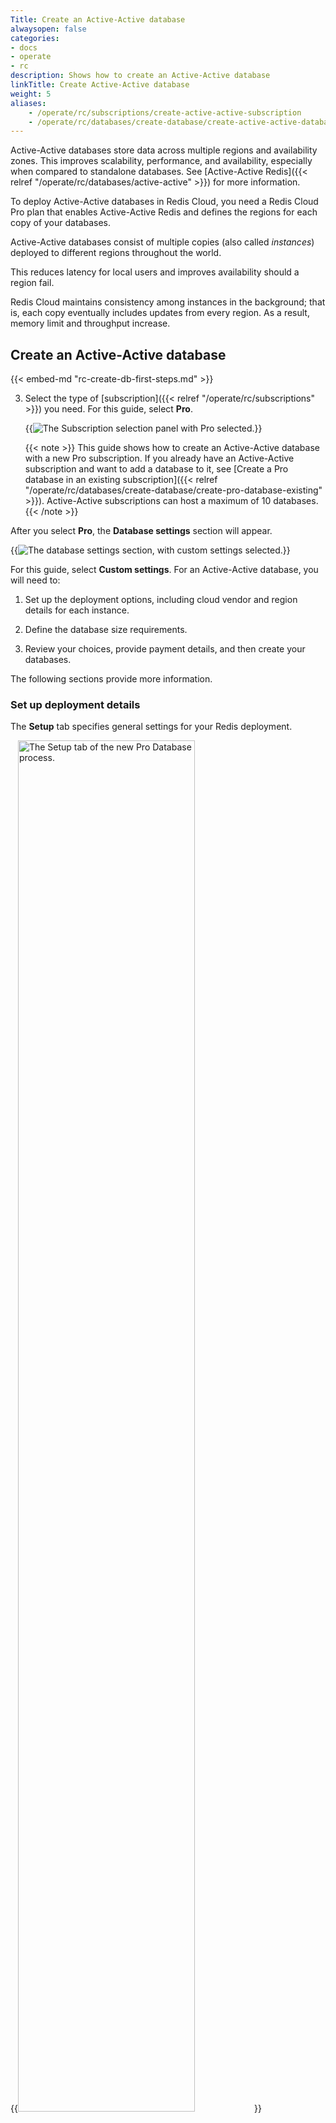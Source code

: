 ```yaml
---
Title: Create an Active-Active database
alwaysopen: false
categories:
- docs
- operate
- rc
description: Shows how to create an Active-Active database
linkTitle: Create Active-Active database
weight: 5
aliases: 
    - /operate/rc/subscriptions/create-active-active-subscription
    - /operate/rc/databases/create-database/create-active-active-database
---
```


Active-Active databases store data across multiple regions and availability zones.  This improves scalability, performance, and availability, especially when compared to standalone databases. See [Active-Active Redis]({{< relref "/operate/rc/databases/active-active" >}}) for more information.

To deploy Active-Active databases in Redis Cloud, you need a Redis Cloud Pro plan that enables Active-Active Redis and defines the regions for each copy of your databases.

Active-Active databases consist of multiple copies (also called _instances_) deployed to different regions throughout the world.

This reduces latency for local users and improves availability should a region fail.

Redis Cloud maintains consistency among instances in the background; that is, each copy eventually includes updates from every region.  As a result, memory limit and throughput increase.

## Create an Active-Active database

{{< embed-md "rc-create-db-first-steps.md" >}}

3. Select the type of [subscription]({{< relref "/operate/rc/subscriptions" >}}) you need. For this guide, select **Pro**. 

    {{<image filename="images/rc/create-database-subscription-pro-new.png" alt="The Subscription selection panel with Pro selected.">}}

    {{< note >}}
This guide shows how to create an Active-Active database with a new Pro subscription. If you already have an Active-Active subscription and want to add a database to it, see [Create a Pro database in an existing subscription]({{< relref "/operate/rc/databases/create-database/create-pro-database-existing" >}}). Active-Active subscriptions can host a maximum of 10 databases.
    {{< /note >}}
    

After you select **Pro**, the **Database settings** section will appear.

{{<image filename="images/rc/create-pro-db-settings-custom.png" alt="The database settings section, with custom settings selected.">}}

For this guide, select **Custom settings**. For an Active-Active database, you will need to: 

1. Set up the deployment options, including cloud vendor and region details for each instance.

2. Define the database size requirements.

3. Review your choices, provide payment details, and then create your databases.

The following sections provide more information.

### Set up deployment details

The **Setup** tab specifies general settings for your Redis deployment.

{{<image filename="images/rc/subscription-new-flexible-tabs-setup.png" width="75%" alt="The Setup tab of the new Pro Database process." >}}

There are two sections on this tab:

- [General settings](#general-settings) include the cloud provider details and specific configuration options.
- [Advanced options](#advanced-options) define settings for high availability and security. Configurable settings vary according to cloud provider.

#### General settings {#general-settings}

Select **Active-Active (Multi-region)** to turn on Active-Active. 

{{<image filename="images/rc/create-flexible-sub-active-active-on.png" width="75%" alt="The general settings of the setup tab with Active-Active selected." >}}

When you enable Active-Active Redis, two regions are selected by default. Select the drop-down arrow to display a list of provider regions that support Active-Active databases.

{{<image filename="images/rc/create-sub-active-active-regions.png" width="50%" alt="Use the Region drop-down to select the regions for your Active-Active database." >}}

{{< note >}}
Active-Active subscriptions on Redis Cloud are limited to a maximum of 10 regions.
{{< /note >}}

Use the checkboxes in the list to select or remove regions.  The Search box lets you locate specific regions.

You can use a region's Remove button to remove it from the list.

{{<image filename="images/rc/icon-region-delete.png" width="30px" alt="Select the Delete button to remove a region from the list." >}}

#### Advanced options {#advanced-options}

{{<image filename="images/rc/create-sub-active-active-cidr.png" width="75%" alt="Each region needs a unique CIDR address block to communicate securely with other instances." >}}

In the **Advanced options** section, you can:

- Choose to deploy your Active-Active database to an existing Cloud Account, if [Redis Cloud Bring your own Cloud]({{< relref "/operate/rc/subscriptions/bring-your-own-cloud" >}}) is enabled.
    
- Define CIDR addresses for each region in the **VPC configuration** section.

    {{< embed-md "rc-aa-cidr.md" >}}
    
    If you chose to deploy your Active-Active database to an existing [Bring your own Cloud]({{< relref "/operate/rc/subscriptions/bring-your-own-cloud" >}}) account, you can also define the VPC ID for each region. Select **In existing VPC** and the set the VPC ID for each selected region.
    
- Set your [maintenance]({{< relref "/operate/rc/subscriptions/maintenance" >}}) settings in the **Maintenance windows** section. Select **Manual** if you want to set [manual maintenance windows]({{< relref "/operate/rc/subscriptions/maintenance/set-maintenance-windows" >}}).

{{< note >}}
Multi-AZ replication is required for all Active-Active databases.
{{< /note >}}

When finished, choose **Continue** to determine your size requirements.

{{<image filename="images/rc/button-subscription-continue.png" width="100px" alt="Select the Continue button to continue to the next step." >}}

### Sizing tab

The **Sizing** tab helps you specify the database, memory, and throughput requirements for your subscription.

{{<image filename="images/rc/subscription-new-flexible-sizing-tab.png" width="75%" alt="The Sizing tab when creating a new Pro subscription." >}}

When you first visit the **Sizing** tab, there are no databases defined.  Select the **Add** button to create one.

{{<image filename="images/rc/icon-add.png" width="30px" alt="Use the Add button to define a new database for your subscription." >}}

This opens the **New Active-Active Redis Database** dialog, which lets you define the requirements for your new database.

{{<image filename="images/rc/create-database-active-active.png" width="75%" alt="New database dialog for Active-Active database." >}}

By default, you're shown basic settings, which include:

- **Name**: A custom name for your database.
- **Version**: The Redis version for your database. We recommend you choose the latest available version. 
- **Advanced Capabilities**: Advanced data types or features used by the database. Active-Active databases support the [JSON]({{< relref "/operate/oss_and_stack/stack-with-enterprise/json" >}}) data type and [Search and query]({{< relref "/operate/oss_and_stack/stack-with-enterprise/search" >}}) features.

    {{<image filename="images/rc/active-active-json-detail.png" width="75%" alt="When you create an Active-Active database, you can select the JSON and Search and query advanced capabilities." >}}  

    We select both capabilities for you automatically. You can remove a capability by selecting it. Selected capabilities will be available in all regions, including those added in the future.

    See [Search and query Active-Active databases]({{< relref "/operate/oss_and_stack/stack-with-enterprise/search/search-active-active" >}}) to learn how to use Search and query on Active-Active databases.

- **Dataset size**: The amount of data needed for your dataset in GB. 

    For Search and query databases, use the [Sizing calculator](https://redis.io/redisearch-sizing-calculator/) to estimate your index size and throughput requirements. When you're entering the dataset size for your database, add the estimated index size from the Sizing calculator to your expected dataset size.

- **Hashing policy**: Determines how data is distributed across multiple Redis processes of a database. Available options depend on your account creation date. See [Clustering]({{< relref "/operate/rc/databases/configuration/clustering#manage-the-hashing-policy" >}}) for more information.

- **Throughput**: When you create an Active-Active database, you define the throughput for each instance. The total operations per second combines the total read ops/sec and applies the write ops/sec for each region across every region. 

    {{<image filename="images/rc/active-active-throughput-detail.png" width="75%" alt="When you create an Active-Active database, you define throughput for each region." >}}

    The total ops/sec for each region is calculated as follows:

    ```sh
    Region ops/sec = Local read ops/sec + 
                    Sum of write ops/sec from all regions
    ```

    The total ops/sec for the database is the sum of the ops/sec for each region.
    
    Because each instance needs the ability to write to every other instance, write operations significantly affect the total number of ops/sec. 

    Select a tab to see examples of throughput calculations for different Active-Active configurations.

    {{< multitabs id="rc-aa-throughput-examples" 
    tab1="Two regions, balanced between regions" 
    tab2="Two regions, read/write heavy in one region" 
    tab3="Three regions, balanced between regions"
    tab4="Three regions, different read/write in each region" >}}

For this database, we have two regions where read and write operations are balanced between the regions, as described in the table below:

| Region | Local read ops/sec | Local write ops/sec | 
|:------:|:------------------:|:-------------------:|
| Region 1 | 2000 | 1000 |
| Region 2 | 2000 | 1000 |

The total ops/sec for this database is calculated as follows:

```text
Region 1 ops/sec = 2000 (local read) + 
                   1000 (local write) + 
                   1000 (write from Region 2) = 4000 ops/sec

Region 2 ops/sec = 2000 (local read) + 
                   1000 (local write) + 
                   1000 (write from Region 1) = 4000 ops/sec

Total ops/sec = 4000 (Region 1) + 4000 (Region 2) 
              = 8000 ops/sec
```

    -tab-sep-

For this database, we have two regions where one region has more read and write operations than the other region, as described in the table below:

| Region | Local read ops/sec | Local write ops/sec | 
|:------:|:------------------:|:-------------------:|
| Region 1 | 2000 | 1000 |
| Region 2 | 4000 | 2000 |

The total ops/sec for this database is calculated as follows:

```text
Region 1 ops/sec = 2000 (local read) + 
                   1000 (local write) + 
                   2000 (write from Region 2) = 5000 ops/sec

Region 2 ops/sec = 4000 (local read) + 
                   2000 (local write) + 
                   1000 (write from Region 1) = 7000 ops/sec

Total ops/sec = 5000 (Region 1) + 7000 (Region 2) 
              = 12000 ops/sec
```

    -tab-sep-

For this database, we have three regions where read and write operations are balanced between the regions, as described in the table below:

| Region | Local read ops/sec | Local write ops/sec | 
|:------:|:------------------:|:-------------------:|
| Region 1 | 2000 | 1000 |
| Region 2 | 2000 | 1000 |
| Region 3 | 2000 | 1000 |

The total ops/sec for this database is calculated as follows:

```text
Region 1 ops/sec = 2000 (local read) + 
                   1000 (local write) + 
                   1000 (write from Region 2) +
                   1000 (write from Region 3) = 5000 ops/sec

Region 2 ops/sec = 2000 (local read) + 
                   1000 (local write) + 
                   1000 (write from Region 1) +
                   1000 (write from Region 3) = 5000 ops/sec

Region 3 ops/sec = 2000 (local read) + 
                   1000 (local write) + 
                   1000 (write from Region 1) +
                   1000 (write from Region 2) = 5000 ops/sec

Total ops/sec = 5000 (Region 1) + 5000 (Region 2) + 5000 (Region 3) 
              = 15000 ops/sec
```

    -tab-sep-

For this database, we have three regions where read and write operations are different between the regions, as described in the table below:

| Region | Local read ops/sec | Local write ops/sec | 
|:------:|:------------------:|:-------------------:|
| Region 1 | 3000 | 1000 |
| Region 2 | 4000 | 3000 |
| Region 3 | 1000 | 2000 |

The total ops/sec for this database is calculated as follows:

```text
Region 1 ops/sec = 3000 (local read) + 
                   1000 (local write) + 
                   3000 (write from Region 2) +
                   2000 (write from Region 3) = 9000 ops/sec

Region 2 ops/sec = 4000 (local read) + 
                   3000 (local write) + 
                   1000 (write from Region 1) +
                   2000 (write from Region 3) = 10000 ops/sec

Region 3 ops/sec = 1000 (local read) + 
                   2000 (local write) + 
                   1000 (write from Region 1) +
                   3000 (write from Region 2) = 7000 ops/sec

Total ops/sec = 9000 (Region 1) + 10000 (Region 2) + 7000 (Region 3) 
              = 26000 ops/sec
```

    {{< /multitabs >}}

    For Search and query databases, the estimated throughput from the [Sizing calculator](https://redis.io/redisearch-sizing-calculator/) is the total amount of throughput you need. When setting throughput for your Active-Active database, use the total amount for each region and divide it depending on your read (query) and write (update) needs for each region. For example, if the total amount of throughput needed is 50000 ops/sec, you could set each region to have 20000 ops/sec for reads (queries) and 30000 ops/sec for writes (updates).

- **Data Persistence**: Defines the data persistence policy, if any. See [Database persistence]({{< relref "/operate/rs/databases/configure/database-persistence.md" >}}).
- **Supported Protocol(s)**: Choose between RESP2 and RESP3 _(Redis 7.2 only)_. See [Redis serialization protocol]({{< relref "/develop/reference/protocol-spec" >}}#resp-versions) for details.
- **Quantity**: Number of databases to create with these settings. 

When finished, select **Save configuration** to save your database configuration.

{{<image filename="images/rc/button-configuration-save.png" width="140px" alt="Select the Save configuration button to define your new database." >}}

Use the **Add database** button to define additional databases or select the **Continue button** to display the **Review and create** tab.

Hover over a database to see the **Edit** and **Delete** icons. You can use the **Edit** icon to change a database or the **Delete** icon to remove a database from the list.

{{<image filename="images/rc/icon-edit.png#no-click" width="30px" alt="Use the Edit button to change database settings." class="inline" >}}&nbsp;{{<image filename="images/rc/icon-delete-teal.png#no-click" width="30px" alt="Use the Delete button to remove a database." class="inline">}}


### Review and Create tab

The **Review and Create** tab provides a cost estimate for your Redis Cloud Pro plan:

{{<image filename="images/rc/create-pro-aa-review.png" width="75%" alt="The Review & Create tab of the New Active-Active subscription screen." >}}

Redis breaks down your databases to Redis Billing Units (RBUs), each with their own size and throughput requirements. For more info, see [Billing unit types]({{< relref "/operate/rc/databases/create-database/create-pro-database-new" >}}#billing-unit-types).

The **Payment methods** section of this tab shows which payment method you're using for this database. Select the arrow on the top right of this section to view all available payment methods.

{{<image filename="images/rc/subscription-new-flexible-cardlist.png" width="250px" alt="The payment method list." >}}

If you have not added a payment method or want to add a new payment method, select **Add credit card** to add a new credit card.

{{< embed-md "rc-credit-card-add.md" >}}

Select **Back to Sizing** to make changes or **Confirm & Pay** to create your databases.

{{<image filename="images/rc/button-create-db-confirm-pay.png" width="140px" alt="Select Confirm & pay to create your database." >}}

Note that databases are created in the background.  While they are provisioning, you aren't allowed to make changes. This process generally takes 10-15 minutes.

Use the **Database list** to check the status of your databases.

## More info

- [Create a Pro database with a new subscription]({{< relref "/operate/rc/databases/create-database/create-pro-database-new" >}})
- [Active-Active Redis]({{< relref "/operate/rc/databases/active-active" >}})
- [Develop applications with Active-Active databases]({{< relref "/operate/rc/databases/active-active/develop/_index.md" >}})
- Database [memory limit]({{< relref "/operate/rc/databases/configuration/sizing#dataset-size" >}})
- Redis Cloud [subscription plans]({{< relref "/operate/rc/subscriptions/" >}})
- [Redis Cloud pricing](https://redis.io/pricing/#monthly)

